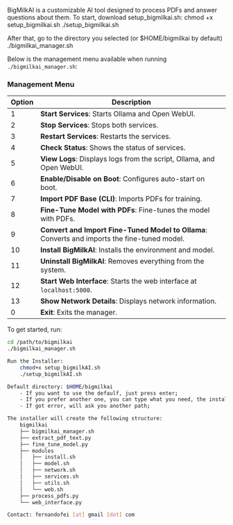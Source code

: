 

BigMilkAI is a customizable AI tool designed to process PDFs and answer questions about them. 
To start, download setup_bigmilkai.sh:
chmod +x setup_bigmilkai.sh
./setup_bigmilkai.sh

After that, go to the directory you selected (or $HOME/bigmilkai by default)
./bigmilkai_manager.sh

Below is the management menu available when running `./bigmilkai_manager.sh`:

### Management Menu

| Option | Description |
|--------|-------------|
| 1      | **Start Services**: Starts Ollama and Open WebUI. |
| 2      | **Stop Services**: Stops both services. |
| 3      | **Restart Services**: Restarts the services. |
| 4      | **Check Status**: Shows the status of services. |
| 5      | **View Logs**: Displays logs from the script, Ollama, and Open WebUI. |
| 6      | **Enable/Disable on Boot**: Configures auto-start on boot. |
| 7      | **Import PDF Base (CLI)**: Imports PDFs for training. |
| 8      | **Fine-Tune Model with PDFs**: Fine-tunes the model with PDFs. |
| 9      | **Convert and Import Fine-Tuned Model to Ollama**: Converts and imports the fine-tuned model. |
| 10     | **Install BigMilkAI**: Installs the environment and model. |
| 11     | **Uninstall BigMilkAI**: Removes everything from the system. |
| 12     | **Start Web Interface**: Starts the web interface at `localhost:5000`. |
| 13     | **Show Network Details**: Displays network information. |
| 0      | **Exit**: Exits the manager. |

To get started, run:
```bash
cd /path/to/bigmilkai
./bigmilkai_manager.sh

Run the Installer:
	chmod+x setup_bigmilkAI.sh
	./setup_bigmilkAI.sh

Default directory: $HOME/bigmilkai
	- If you want to use the defaulf, just press enter;
	- If you prefer another one, you can type what you need, the installer will check for permissions and proceed if everything is ok;
	- If got error, will ask you another path;

The installer will create the following structure:
	bigmilkai
	├── bigmilkai_manager.sh
	├── extract_pdf_text.py
	├── fine_tune_model.py
	├── modules
	│   ├── install.sh
	│   ├── model.sh
	│   ├── network.sh
	│   ├── services.sh
	│   ├── utils.sh
	│   └── web.sh
	├── process_pdfs.py
	└── web_interface.py

Contact: fernandofei [at] gmail [dot] com

	
